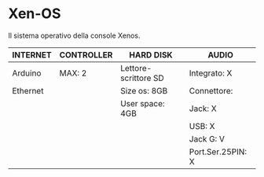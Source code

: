 # Xen-OS
Il sistema operativo della console Xenos.

| **INTERNET** |**CONTROLLER**|**HARD DISK**       |**AUDIO**            |
|--------------|--------------|--------------------|---------------------|
| Arduino      | MAX: 2       |Lettore-scrittore SD|Integrato: X         |
| Ethernet     |              |Size os: 8GB        |Connettore:          |
|              |              |User space: 4GB     |Jack: X              |
|              |              |                    |USB: X               |
|              |              |                    |Jack G: V            |
|              |              |                    |Port.Ser.25PIN: X    |